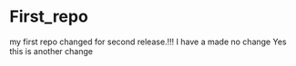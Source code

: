 # First_repo
my first repo
changed for second release.!!!
I have a made no change
Yes this is another change
